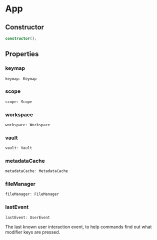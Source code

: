 # App

## Constructor

```ts
constructor();
```

## Properties

### keymap

```ts
keymap: Keymap
```

### scope

```ts
scope: Scope
```

### workspace

```ts
workspace: Workspace
```

### vault

```ts
vault: Vault
```

### metadataCache

```ts
metadataCache: MetadataCache
```

### fileManager

```ts
fileManager: FileManager
```

### lastEvent

```ts
lastEvent: UserEvent
```

The last known user interaction event, to help commands find out what modifier keys are pressed.
